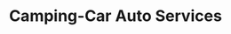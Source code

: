 ---
title: "Camping-Car Auto Services"
url: /triaize/camping-car-auto-services/
shop: réparation de voitures
---
